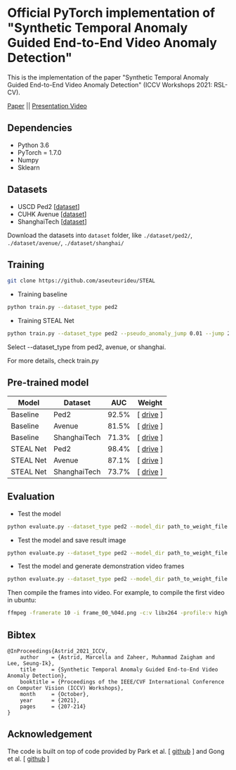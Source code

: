 # Official PyTorch implementation of "Synthetic Temporal Anomaly Guided End-to-End Video Anomaly Detection"
This is the implementation of the paper "Synthetic Temporal Anomaly Guided End-to-End Video Anomaly Detection" (ICCV Workshops 2021: RSL-CV).

[Paper](https://openaccess.thecvf.com/content/ICCV2021W/RSLCV/html/Astrid_Synthetic_Temporal_Anomaly_Guided_End-to-End_Video_Anomaly_Detection_ICCVW_2021_paper.html) || [Presentation Video](https://youtu.be/om7sY1hc3Dw)

## Dependencies
* Python 3.6
* PyTorch = 1.7.0 
* Numpy
* Sklearn

## Datasets
* USCD Ped2 [[dataset](https://drive.google.com/file/d/1vyMLa0Oz7fcFv0Fx_qLsnb5Jz-o4rGFx/view?usp=sharing)]
* CUHK Avenue [[dataset](https://drive.google.com/file/d/1m0qAVDY9AZKa7eebnuONtPBrD-49TpV3/view?usp=sharing)]
* ShanghaiTech [[dataset](https://drive.google.com/file/d/1vC4ZHikCnum7H3x5kkwNree4PdkEa-L_/view?usp=sharing)]

Download the datasets into ``dataset`` folder, like ``./dataset/ped2/``, ``./dataset/avenue/``, ``./dataset/shanghai/``

## Training
```bash
git clone https://github.com/aseuteurideu/STEAL
```

* Training baseline
```bash
python train.py --dataset_type ped2
```

* Training STEAL Net
```bash
python train.py --dataset_type ped2 --pseudo_anomaly_jump 0.01 --jump 2 3 4 5
```

Select --dataset_type from ped2, avenue, or shanghai.

For more details, check train.py


## Pre-trained model

| Model           | Dataset       | AUC           | Weight        |
| -------------- | ------------- | ------------- | ------------- | 
| Baseline | Ped2          |   92.5%       | [ [drive](https://drive.google.com/file/d/1ARggGh6gh-Y-or0Kd71GlkBRllJsMyjY/view?usp=share_link) ] |
| Baseline | Avenue        |   81.5%       | [ [drive](https://drive.google.com/file/d/1Eac4macUQ2zPOf6dEOgUvXFEKdDsE1Pg/view?usp=share_link) ] |
| Baseline | ShanghaiTech  |   71.3%       | [ [drive](https://drive.google.com/file/d/15x_DSu1WP-JVNmbCor316vb4pgTHYof3/view?usp=share_link) ] |
| STEAL Net  | Ped2          |   98.4%       | [ [drive](https://drive.google.com/file/d/1ZPeOHwIF354bedcwRKms9MguU8dBkRZu/view?usp=sharing) ] |
| STEAL Net  | Avenue        |   87.1%       | [ [drive](https://drive.google.com/file/d/18qTDouBqlIqq2uz8XGfAoRSqBhTOVXjP/view?usp=sharing) ] |
| STEAL Net  | ShanghaiTech  |   73.7%       | [ [drive](https://drive.google.com/file/d/1_bqWu2qE4EyxSpN1DBKosUC6AdaUlNi-/view?usp=sharing) ] |

## Evaluation
* Test the model
```bash
python evaluate.py --dataset_type ped2 --model_dir path_to_weight_file.pth
```
* Test the model and save result image
```bash
python evaluate.py --dataset_type ped2 --model_dir path_to_weight_file.pth --img_dir folder_path_to_save_image_results
```
* Test the model and generate demonstration video frames
```bash
python evaluate.py --dataset_type ped2 --model_dir path_to_weight_file.pth --vid_dir folder_path_to_save_video_results
```
Then compile the frames into video. For example, to compile the first video in ubuntu:
```bash
ffmpeg -framerate 10 -i frame_00_%04d.png -c:v libx264 -profile:v high -crf 20 -pix_fmt yuv420p video_00.mp4
```


## Bibtex
```
@InProceedings{Astrid_2021_ICCV,
    author    = {Astrid, Marcella and Zaheer, Muhammad Zaigham and Lee, Seung-Ik},
    title     = {Synthetic Temporal Anomaly Guided End-to-End Video Anomaly Detection},
    booktitle = {Proceedings of the IEEE/CVF International Conference on Computer Vision (ICCV) Workshops},
    month     = {October},
    year      = {2021},
    pages     = {207-214}
}
```

## Acknowledgement
The code is built on top of code provided by Park et al. [ [github](https://github.com/cvlab-yonsei/MNAD) ] and Gong et al. [ [github](https://github.com/donggong1/memae-anomaly-detection) ]
